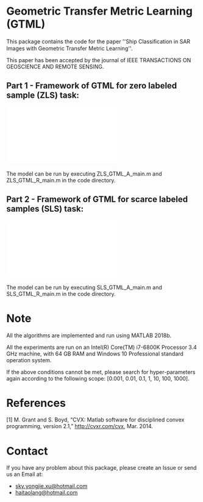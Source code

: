 Geometric Transfer Metric Learning (GTML)
=========================================
This package contains the code for the paper ''Ship Classiﬁcation in SAR Images with Geometric Transfer Metric Learning''.

This paper has been accepted by the journal of IEEE TRANSACTIONS ON GEOSCIENCE AND REMOTE SENSING.

Part 1 - Framework of GTML for zero labeled sample (ZLS) task:
---------------------------------------
![image](image/ZLS_framework.pdf)

The model can be run by executing ZLS_GTML_A_main.m and ZLS_GTML_R_main.m in the code directory.

Part 2 - Framework of GTML for scarce labeled samples (SLS) task:
------------------------------------------
![image](image/SLS_framework.pdf)

The model can be run by executing SLS_GTML_A_main.m and SLS_GTML_R_main.m in the code directory.

Note
=============
All the algorithms are implemented and run using MATLAB 2018b. 

All the experiments are run on an Intel(R) Core(TM) i7-6800K Processor 3.4 GHz machine, with 64 GB RAM and Windows 10 Professional standard operation system. 

If the above conditions cannot be met, please search for hyper-parameters again according to the following scope: [0.001, 0.01, 0.1, 1, 10, 100, 1000].

References
==========
[1] M. Grant and S. Boyd, “CVX: Matlab software for disciplined convex programming, version 2.1,” http://cvxr.com/cvx, Mar. 2014.

Contact
========
If you have any problem about this package, please create an Issue or send us an Email at:

* sky.yongjie.xu@hotmail.com
* haitaolang@hotmail.com

